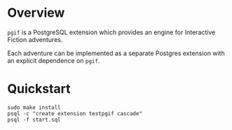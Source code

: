 # Overview

`pgif` is a PostgreSQL extension which provides an engine for
Interactive Fiction adventures.

Each adventure can be implemented as a separate Postgres extension
with an explicit dependence on `pgif`.

# Quickstart

    sudo make install
    psql -c "create extension testpgif cascade"
    psql -f start.sql
